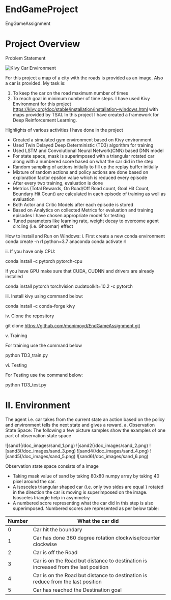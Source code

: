 # EndGameProject
EngGameAssignment

# Project Overview
Problem Statement

![Kivy Car Environment](/doc_images/kivy_car_environment.png)

For this project a map of a city with the roads is provided as an image. Also a car is provided. My task is:

1.	To keep the car on the road maximum number of times
2.	To reach goal in minimum number of time steps. 
I have used Kivy Environment for this project
https://kivy.org/doc/stable/installation/installation-windows.html with maps provided by TSAI.
In this project I have created a framework for Deep Reinforcement Learning.

Highlights of various activities I have done in the project
-	Created a simulated gym environment based on Kivy environment 
-	Used Twin Delayed Deep Deterministic (TD3) algorithm  for training
-	Used LSTM and Convolutional Neural Network(CNN) based DNN model
-	For state space, mask is superimposed with a triangular rotated car  along with a numbered score based on what the car did in the step
-	Random sampling of actions initially to fill up the replay buffer initially
-	Mixture of random actions and policy actions are done based on exploration factor epsilon value which is reduced every episode
-	After every two training, evaluation is done 
-	Metrics (Total Rewards, On Road/Off Road count, Goal Hit Count, Boundary Hit Count) are calculated in each episode of training as well as evaluation
-	Both Actor and Critic Models after each episode is stored
-	Based on Analytics  on collected Metrics for evaluation and training episodes I have chosen appropriate model for testing
-	Tuned parameters like learning rate, weight decay to overcome agent circling  (i.e. Ghoomar) effect

How to install and Run on Windows:
i.	First create a new conda environment
conda create -n rl python=3.7 anaconda
conda activate rl

ii.	If you have only CPU: 

conda install -c pytorch pytorch-cpu

If you have GPU make sure that CUDA, CUDNN and drivers are already installed

conda install pytorch torchvision cudatoolkit=10.2 -c pytorch



iii. Install kivy using command below:

conda install -c conda-forge kivy

iv.	Clone the repository

git clone https://github.com/monimoyd/EndGameAssignment.git

v.	Training

For training use the command below

python TD3_train.py

vi.	Testing 

For Testing use the command below:

python TD3_test.py


# II. Environment
The agent i.e. car takes from the current state an action based on the policy and environment tells the next state and gives a reward.
a.	Observation State Space:
The following a few picture samples show the examples of one part of observation state space

![sand1(/doc_images/sand_1.png)   ![sand2(/doc_images/sand_2.png)     ![sand3(/doc_images/sand_3.png) 
![sand4(/doc_images/sand_4.png)   ![sand5(/doc_images/sand_5.png)     ![sand6(/doc_images/sand_6.png) 

Observation state space consists of a image 
-	Taking mask value of sand by taking 80x80 numpy array by taking 40 pixel around the car.
-	 A isosceles triangular shaped car (i.e. only two sides are equal ) rotated in the direction the car is moving is superimposed on the image. Isosceles triangle help in asymmetry
-	 A numbered score representing what the car did in this step is also superimposed. Numbered scores are represented as per below table:

| Number  | What the car did                                                                     |
| ------- | ------------------------------------------------------------------------------------ |
|   0     |  Car hit the boundary                                                                |
|   1     |  Car has done 360 degree rotation clockwise/counter clockwise                        |
|   2     |  Car is off the Road                                                                 |
|   3     |  Car is on the Road but distance to destination is increased from the last position  |
|   4     |  Car is on the Road but distance to destination is reduce from the last position     |
|   5     | Car has reached the Destination goal                                                 |




